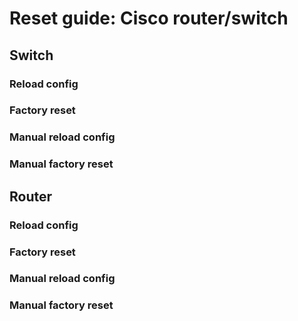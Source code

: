 # Reset guide: Cisco router/switch

## Switch
### Reload config
### Factory reset
### Manual reload config
### Manual factory reset

## Router
### Reload config
### Factory reset
### Manual reload config
### Manual factory reset